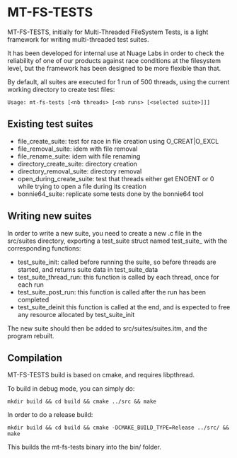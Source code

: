 MT-FS-TESTS
===========

MT-FS-TESTS, initially for Multi-Threaded FileSystem Tests, is a light framework for writing multi-threaded test suites.

It has been developed for internal use at Nuage Labs in order to check the reliability of one of our products
against race conditions at the filesystem level, but the framework has been designed to be more flexible than that.

By default, all suites are executed for 1 run of 500 threads, using the current working directory to create test files:

```
Usage: mt-fs-tests [<nb threads> [<nb runs> [<selected suite>]]]
```

Existing test suites
--------------------

- file_create_suite: test for race in file creation using O_CREAT|O_EXCL
- file_removal_suite: idem with file removal
- file_rename_suite: idem with file renaming
- directory_create_suite: directory creation
- directory_removal_suite: directory removal
- open_during_create_suite: test that threads either get ENOENT or 0 while trying to open a file during its creation
- bonnie64_suite: replicate some tests done by the bonnie64 tool

Writing new suites
------------------

In order to write a new suite, you need to create a new .c file in the src/suites directory,
exporting a test_suite struct named test_suite_<suite name> with the corresponding functions:
- test_suite_init: called before running the suite, so before threads are started, and returns suite data in test_suite_data
- test_suite_thread_run: this function is called by each thread, once for each run
- test_suite_post_run: this function is called after the run has been completed
- test_suite_deinit this function is called at the end, and is expected to free any resource allocated by test_suite_init

The new suite should then be added to src/suites/suites.itm, and the program rebuilt.

Compilation
-----------

MT-FS-TESTS build is based on cmake, and requires libpthread.

To build in debug mode, you can simply do:

```
mkdir build && cd build && cmake ../src && make
```

In order to do a release build:
```
mkdir build && cd build && cmake -DCMAKE_BUILD_TYPE=Release ../src/ && make
```

This builds the mt-fs-tests binary into the bin/ folder.

